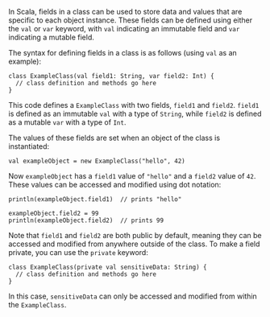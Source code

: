 In Scala, fields in a class can be used to store data and values that are specific to each object instance. These fields can be defined using either the `val` or `var` keyword, with `val` indicating an immutable field and `var` indicating a mutable field. 

The syntax for defining fields in a class is as follows (using `val` as an example):

```
class ExampleClass(val field1: String, var field2: Int) {
  // class definition and methods go here
}
```

This code defines a `ExampleClass` with two fields, `field1` and `field2`. `field1` is defined as an immutable `val` with a type of `String`, while `field2` is defined as a mutable `var` with a type of `Int`. 

The values of these fields are set when an object of the class is instantiated:

```
val exampleObject = new ExampleClass("hello", 42)
```

Now `exampleObject` has a `field1` value of `"hello"` and a `field2` value of `42`. These values can be accessed and modified using dot notation:

```
println(exampleObject.field1)  // prints "hello"

exampleObject.field2 = 99
println(exampleObject.field2)  // prints 99
```

Note that `field1` and `field2` are both public by default, meaning they can be accessed and modified from anywhere outside of the class. To make a field private, you can use the `private` keyword:

```
class ExampleClass(private val sensitiveData: String) {
  // class definition and methods go here
}
```

In this case, `sensitiveData` can only be accessed and modified from within the `ExampleClass`.